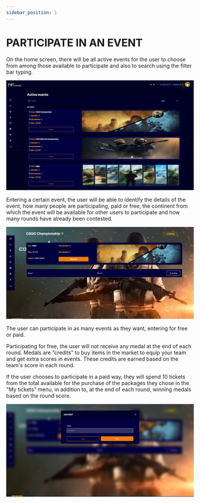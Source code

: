 ```yaml
--- 
sidebar_position: 1
---
```


# PARTICIPATE IN AN EVENT

On the home screen, there will be all active events for the user to choose from among those available to participate and also to search using the filter bar typing.

![1](./../assets/novatelaevntoativo.png)

Entering a certain event, the user will be able to identify the details of the event, how many people are participating, paid or free, the continent from which the event will be available for other users to participate and how many rounds have already been contested.

![1](./../assets/selecionarevento.png)

The user can participate in as many events as they want, entering for free or paid.

Participating for free, the user will not receive any medal at the end of each round. Medals are “credits” to buy items in the market to equip your team and get extra scores in events. These credits are earned based on the team's score in each round.

If the user chooses to participate in a paid way, they will spend 10 tickets from the total available for the purchase of the packages they chose in the "My tickets" menu, in addition to, at the end of each round, winning medals based on the round score.

![1](./../assets/pagarevento.png)

